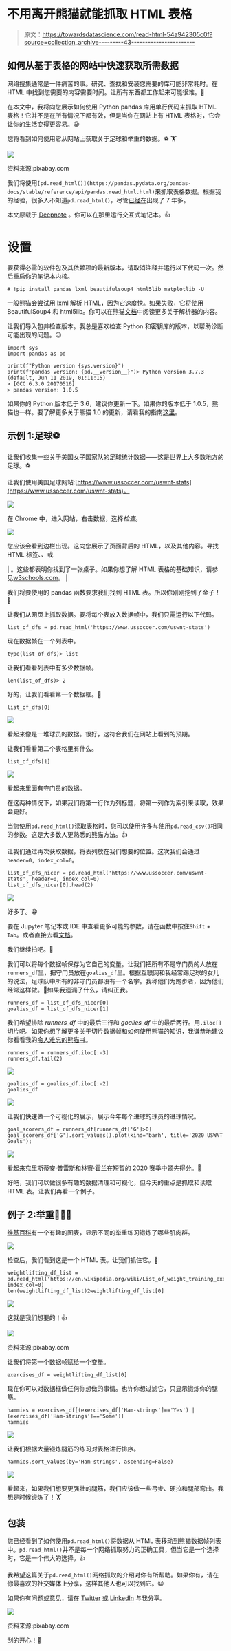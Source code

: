 # 不用离开熊猫就能抓取 HTML 表格

> 原文：<https://towardsdatascience.com/read-html-54a942305c0f?source=collection_archive---------43----------------------->

## 如何从基于表格的网站中快速获取所需数据

网络搜集通常是一件痛苦的事。研究、查找和安装您需要的库可能非常耗时。在 HTML 中找到您需要的内容需要时间。让所有东西都工作起来可能很难。🙁

在本文中，我将向您展示如何使用 Python pandas 库用单行代码来抓取 HTML 表格！它并不是在所有情况下都有效，但是当你在网站上有 HTML 表格时，它会让你的生活变得更容易。😀

您将看到如何使用它从网站上获取关于足球和举重的数据。⚽️ 🏋

![](img/308b6acfe003dbc5bc455e3113cdbfa6.png)

资料来源:pixabay.com

我们将使用`[pd.read_html()](https://pandas.pydata.org/pandas-docs/stable/reference/api/pandas.read_html.html)`来抓取表格数据。根据我的经验，很多人不知道`pd.read_html()`，尽管[已经在](https://pandas.pydata.org/docs/whatsnew/v0.12.0.html?highlight=read_html)出现了 7 年多。

本文原载于 [Deepnote](https://beta.deepnote.com/article/scrape-html-tables-without-leaving-pandas) 。你可以在那里运行交互式笔记本。👍

# 设置

要获得必需的软件包及其依赖项的最新版本，请取消注释并运行以下代码一次。然后重启你的笔记本内核。

```
# !pip install pandas lxml beautifulsoup4 html5lib matplotlib -U
```

一般熊猫会尝试用 lxml 解析 HTML，因为它速度快。如果失败，它将使用 BeautifulSoup4 和 html5lib。你可以在熊猫[文档](https://pandas.pydata.org/pandas-docs/stable/user_guide/io.html#html-table-parsing-gotchas)中阅读更多关于解析器的内容。

让我们导入包并检查版本。我总是喜欢检查 Python 和密钥库的版本，以帮助诊断可能出现的问题。😉

```
import sys
import pandas as pd

print(f"Python version {sys.version}")
print(f"pandas version: {pd.__version__}")> Python version 3.7.3 (default, Jun 11 2019, 01:11:15) 
> [GCC 6.3.0 20170516]
> pandas version: 1.0.5
```

如果你的 Python 版本低于 3.6，建议你更新一下。如果你的版本低于 1.0.5，熊猫也一样。要了解更多关于熊猫 1.0 的更新，请看我的指南[这里](/whats-new-in-pandas-1-0-ffa99bd43a58)。

## 示例 1:足球⚽️

让我们收集一些关于美国女子国家队的足球统计数据——这是世界上大多数地方的足球。⚽️

让我们使用美国足球网站:[https://www.ussoccer.com/uswnt-stats](https://www.ussoccer.com/uswnt-stats)。

![](img/cd797766f9e1216148a226d2bba3abec.png)

在 Chrome 中，进入网站，右击数据，选择*检查*。

![](img/76d2efd109ff41f40d8c168ad5338a66.png)

您应该会看到边栏出现。这向您展示了页面背后的 HTML，以及其他内容。寻找 HTML 标签、、或

| 。这些都表明你找到了一张桌子。如果你想了解 HTML 表格的基础知识，请参见[w3schools.com](https://www.w3schools.com/html/html_tables.asp)。 |

我们将要使用的 pandas 函数要求我们找到 HTML 表。所以你刚刚挖到了金子！🎉

让我们从网页上抓取数据。要将每个表放入数据帧中，我们只需运行以下代码。

```
list_of_dfs = pd.read_html('https://www.ussoccer.com/uswnt-stats')
```

现在数据帧在一个列表中。

```
type(list_of_dfs)> list
```

让我们看看列表中有多少数据帧。

```
len(list_of_dfs)> 2
```

好的，让我们看看第一个数据框。👀

```
list_of_dfs[0]
```

![](img/1eef327e317030b96d067e5a8f8ef01d.png)

看起来像是一堆球员的数据。很好，这符合我们在网站上看到的预期。

让我们看看第二个表格里有什么。

```
list_of_dfs[1]
```

![](img/503eb9b614466e5f7132c2c3dad98645.png)

看起来里面有守门员的数据。

在这两种情况下，如果我们将第一行作为列标题，将第一列作为索引来读取，效果会更好。

当您使用`pd.read_html()`读取表格时，您可以使用许多与使用`pd.read_csv()`相同的参数。这是大多数人更熟悉的熊猫方法。👍

让我们通过再次获取数据，将表列放在我们想要的位置。这次我们会通过`header=0, index_col=0`。

```
list_of_dfs_nicer = pd.read_html('https://www.ussoccer.com/uswnt-stats', header=0, index_col=0)
list_of_dfs_nicer[0].head(2)
```

![](img/429c0c819a469a4e2a39422d270829b1.png)

好多了。😀

要在 Jupyter 笔记本或 IDE 中查看更多可能的参数，请在函数中按住`Shift` + `Tab`。或者直接去看[文档](https://pandas.pydata.org/pandas-docs/stable/reference/api/pandas.read_html.html)。

我们继续拍吧。🧻

我们可以将每个数据帧保存为它自己的变量。让我们把所有不是守门员的人放在`runners_df`里，把守门员放在`goalies_df`里。根据互联网和我经常踢足球的女儿的说法，足球队中所有的非守门员都没有一个名字。我称他们为跑步者，因为他们经常这样做。🙂如果我遗漏了什么，请纠正我。

```
runners_df = list_of_dfs_nicer[0]
goalies_df = list_of_dfs_nicer[1]
```

我们希望排除 *runners_df* 中的最后三行和 *goalies_df* 中的最后两行。用`.iloc[]`切片吧。如果你想了解更多关于切片数据帧和如何使用熊猫的知识，我谦恭地建议你看看我的[令人难忘的熊猫书](https://memorablepandas.com)。

```
runners_df = runners_df.iloc[:-3]
runners_df.tail(2)
```

![](img/684c63514bf4ecd6a9c96a12271fe030.png)

```
goalies_df = goalies_df.iloc[:-2]
goalies_df
```

![](img/f72b27d4353fa165e2c1c82d56b59f59.png)

让我们快速做一个可视化的展示，展示今年每个进球的球员的进球情况。

```
goal_scorers_df = runners_df[runners_df['G']>0]
goal_scorers_df['G'].sort_values().plot(kind='barh', title='2020 USWNT Goals');
```

![](img/dc021c31fbf8e222306a8a978c6fb977.png)

看起来克里斯蒂安·普雷斯和林赛·霍兰在短暂的 2020 赛季中领先得分。🏅

好吧，我们可以做很多有趣的数据清理和可视化，但今天的重点是抓取和读取 HTML 表。让我们再看一个例子。

## 例子 2:举重🏋🏼‍♀️

[维基百科](https://en.wikipedia.org/wiki/List_of_weight_training_exercises)有一个有趣的图表，显示不同的举重练习锻炼了哪些肌肉群。

![](img/5330d789588b2bce6446b0122fb4a92f.png)

检查后，我们看到这是一个 HTML 表。让我们抓住它。🚀

```
weightlifting_df_list = pd.read_html('https://en.wikipedia.org/wiki/List_of_weight_training_exercises', index_col=0)
len(weightlifting_df_list)2weightlifting_df_list[0]
```

![](img/4bdcc7783b54c30bd520811c1cb7b7b1.png)

这就是我们想要的！👍

![](img/b89fdb115367bc121e145570eefed763.png)

资料来源:pixabay.com

让我们将第一个数据帧赋给一个变量。

```
exercises_df = weightlifting_df_list[0]
```

现在你可以对数据框做任何你想做的事情。也许你想过滤它，只显示锻炼你的腿筋。

```
hammies = exercises_df[(exercises_df['Ham-strings']=='Yes') | (exercises_df['Ham-strings']=='Some')]
hammies
```

![](img/9ba58ef86588efbd5255efb0adf10e85.png)

让我们根据大量锻炼腿筋的练习对表格进行排序。

```
hammies.sort_values(by='Ham-strings', ascending=False)
```

![](img/ccd871b3b9392073eab7fff886238208.png)

看起来，如果我们想要更强壮的腿筋，我们应该做一些弓步、硬拉和腿部弯曲。我想是时候锻炼了！🏋️‍

## 包装

您已经看到了如何使用`pd.read_html()`将数据从 HTML 表移动到熊猫数据帧列表中。`pd.read_html()`并不是每一个网络抓取努力的正确工具，但当它是一个选择时，它是一个伟大的选择。👍

我希望这篇关于`pd.read_html()`网络抓取的介绍对你有所帮助。如果你有，请在你最喜欢的社交媒体上分享，这样其他人也可以找到它。😀

如果你有问题或意见，请在 [Twitter](https://twitter.com/discdiver) 或 [LinkedIn](https://www.linkedin.com/in/-jeffhale/) 与我分享。

![](img/8d8ceb3d2a0c75de38dc02e3afa0ac52.png)

资料来源:pixabay.com

刮的开心！🚀